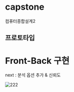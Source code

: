 # capstone
컴퓨터종합설계2

## 프로토타입
# Front-Back 구현
next : 분석 옵션 추가 & 신뢰도

![222](https://user-images.githubusercontent.com/47955803/139679381-f476985b-115a-4642-8cc5-784b47852d3d.gif)
